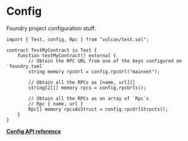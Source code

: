 # Config

Foundry project configuration stuff.

```solidity
import { Test, config, Rpc } from "vulcan/test.sol";

contract TestMyContract is Test {
    function testMyContract() external {
        // Obtain the RPC URL from one of the keys configured on `foundry.toml`
        string memory rpcUrl = config.rpcUrl("mainnet");

        // Obtain all the RPCs as [name, url][]
        string[2][] memory rpcs = config.rpcUrls();

        // Obtain all the RPCs as an array of `Rpc`s 
        // Rpc { name, url }
        Rpc[] memory rpcsAsStruct = config.rpcUrlStructs();
    }
}
```
[**Config API reference**](../reference/modules/config.md)
